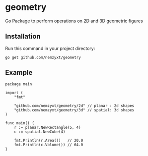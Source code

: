 # geometry

Go Package to perform operations on 2D and 3D geometric figures

## Installation

Run this command in your project directory:

```
go get github.com/nemzyxt/geometry
```

## Example

```
package main

import (
    "fmt"

    "github.com/nemzyxt/geometry/2d" // planar : 2d shapes
    "github.com/nemzyxt/geometry/3d" // spatial: 3d shapes
)

func main() {
    r := planar.NewRectangle(5, 4)
    c := spatial.NewCube(4)

    fmt.Println(r.Area())   // 20.0
    fmt.Println(c.Volume()) // 64.0
}
```
